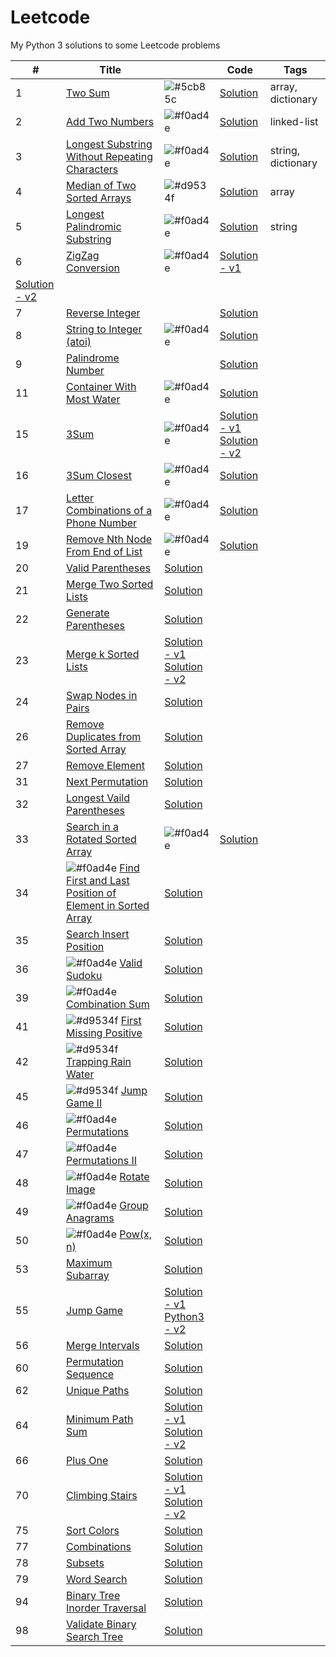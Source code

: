 # Leetcode
My Python 3 solutions to some Leetcode problems



| #      | Title                                                                                |                    | Code                     | Tags              |
| ------ | ------------------------------------------------------------------------------------ | ------------------ | ------------------------ | ----------------- |
| 1      | [Two Sum][1-Q]                                                                       | ![#5cb85c][Easy]   | [Solution][1-A]          | array, dictionary |
| 2      | [Add Two Numbers][2-Q]                                                               | ![#f0ad4e][Medium] | [Solution][2-A]          | linked-list |
| 3      | [Longest Substring Without Repeating Characters][3-Q]                                | ![#f0ad4e][Medium] | [Solution][3-A]          | string, dictionary |
| 4      | [Median of Two Sorted Arrays][4-Q]                                                   | ![#d9534f][Hard]   | [Solution][4-A]          | array |
| 5      | [Longest Palindromic Substring][5-Q]                                                 | ![#f0ad4e][Medium] | [Solution][5-A]          | string |
| 6      | [ZigZag Conversion][6-Q]                                                             | ![#f0ad4e][Medium] | [Solution - v1][6-A1]<br>
                                                                                                                       [Solution - v2][6-A2] |
| 7      | [Reverse Integer][7-Q]                                                               |                    | [Solution]() |
| 8      | [String to Integer (atoi)][8-Q]                                                      | ![#f0ad4e][Medium] | [Solution]() | |
| 9      | [Palindrome Number][9-Q]                                |                    | [Solution]() |
| 11     | [Container With Most Water](https://leetcode.com/problems/container-with-most-water)                | ![#f0ad4e][Medium] | [Solution](https://github.com/TomBombadilV/leetcode-problems/blob/master/solutions/container-with-most-water.py) |
| 15     | [3Sum](https://leetcode.com/problems/3sumi)                                                         | ![#f0ad4e][Medium] | [Solution - v1](https://github.com/TomBombadilV/leetcode-problems/blob/master/solutions/3sum.py)<br>[Solution - v2](https://github.com/TomBombadilV/leetcode-problems/blob/master/solutions/solutions/3sum-2.py) |
| 16     | [3Sum Closest](https://leetcode.com/problems/3sum-closest)                                          | ![#f0ad4e][Medium] | [Solution](https://github.com/TomBombadilV/leetcode-problems/blob/master/solutions/3sum-closest.py) |
| 17     | [Letter Combinations of a Phone Number](https://leetcode.com/problems/letter-combinations-of-a-phone-number) | ![#f0ad4e][Medium] | [Solution](https://github.com/TomBombadilV/leetcode-problems/blob/master/solutions/letter-combinations.py) |
| 19     | [Remove Nth Node From End of List](https://leetcode.com/problems/remove-nth-node-from-end-of-list)  | ![#f0ad4e][Medium] | [Solution](https://github.com/TomBombadilV/leetcode-problems/blob/master/solutions/remove-nth-node-from-end.py) |
| 20     | [Valid Parentheses](https://leetcode.com/problems/valid-parentheses)                                                     | [Solution](https://github.com/TomBombadilV/leetcode-problems/blob/master/solutions/valid-parentheses.py) |
| 21     | [Merge Two Sorted Lists](https://leetcode.com/problems/merge-two-sorted-lists)                                           | [Solution](https://github.com/TomBombadilV/leetcode-problems/blob/master/solutions/merge-two-sorted-lists.py) |
| 22     | [Generate Parentheses](https://leetcode.com/problems/generate-parentheses)                                               | [Solution](https://github.com/TomBombadilV/leetcode-problems/blob/master/solutions/generate-parentheses.py) |
| 23     | [Merge k Sorted Lists](https://leetcode.com/problems/merge-k-sorted-lists)                                               | [Solution - v1](https://github.com/TomBombadilV/leetcode-problems/blob/master/solutions/merge-k-sorted-lists.py)<br>[Solution - v2](https://github.com/TomBombadilV/leetcode-problems/blob/master/solutions/solutions/merge-k-sorted-lists-2.py) |
| 24     | [Swap Nodes in Pairs](https://leetcode.com/problems/swap-nodes-in-pairs)                                                 | [Solution](https://github.com/TomBombadilV/leetcode-problems/blob/master/solutions/swap-pairs.py) |
| 26     | [Remove Duplicates from Sorted Array](https://leetcode.com/problems/remove-duplicates-from-sorted-array)                 | [Solution](https://github.com/TomBombadilV/leetcode-problems/blob/master/solutions/remove-duplicates-from-sorted-array.py) |
| 27     | [Remove Element](https://leetcode.com/problems/remove-element)                                                           | [Solution](https://github.com/TomBombadilV/leetcode-problems/blob/master/solutions/remove-element.py) |
| 31     | [Next Permutation](https://leetcode.com/problems/next-permutation)                                                       | [Solution](https://github.com/TomBombadilV/leetcode-problems/blob/master/solutions/next-permutation.py) |
| 32     | [Longest Vaild Parentheses](https://leetcode.com/problems/longest-valid-parentheses)                                     | [Solution](https://github.com/TomBombadilV/leetcode-problems/blob/master/solutions/longest-valid-parentheses.py) |
| 33     | [Search in a Rotated Sorted Array](https://leetcode.com/problems/search-in-rotated-sorted-array)     | ![#f0ad4e][Medium] | [Solution](https://github.com/TomBombadilV/leetcode-problems/blob/master/solutions/search-in-rotated-sorted-array.py) |
| 34     | ![#f0ad4e][Medium] [Find First and Last Position of Element in Sorted Array](https://leetcode.com/problems/find-first-and-last-position-of-element-in-sorted-array) | [Solution](https://github.com/TomBombadilV/leetcode-problems/blob/master/solutions/find-first-last-position-element-in-sorted-array.py) |
| 35     | [Search Insert Position](https://leetcode.com/problems/search-insert-position) | [Solution](https://github.com/TomBombadilV/leetcode-problems/blob/master/solutions/search-insert-position.py) |
| 36     | ![#f0ad4e][Medium] [Valid Sudoku](https://leetcode.com/problems/valid-sudoku) | [Solution](https://github.com/TomBombadilV/leetcode-problems/blob/master/solutions/valid-sudoku.py) |
| 39     | ![#f0ad4e][Medium] [Combination Sum](https://leetcode.com/problems/combination-sum) | [Solution](https://github.com/TomBombadilV/leetcode-problems/blob/master/solutions/combination-sum.py) |
| 41     | ![#d9534f][Hard] [First Missing Positive](https://leetcode.com/problems/first-missing-positive) | [Solution](https://github.com/TomBombadilV/leetcode-problems/blob/master/solutions/first-missing-positive.py) |
| 42     | ![#d9534f][Hard] [Trapping Rain Water](https://leetcode.com/problems/trapping-rain-water) | [Solution](https://github.com/TomBombadilV/leetcode-problems/blob/master/solutions/trapping-rain-water.py) |
| 45     | ![#d9534f][Hard] [Jump Game II](https://leetcode.com/problems/jump-game-ii) | [Solution](https://github.com/TomBombadilV/leetcode-problems/blob/master/solutions/jump-game-ii.py) |
| 46     | ![#f0ad4e][Medium] [Permutations](https://leetcode.com/problems/permutations) | [Solution](https://github.com/TomBombadilV/leetcode-problems/blob/master/solutions/permutations.py) |
| 47     | ![#f0ad4e][Medium] [Permutations II](https://leetcode.com/problems/permutations-ii) | [Solution](https://github.com/TomBombadilV/leetcode-problems/blob/master/solutions/permutations-ii.py) |
| 48     | ![#f0ad4e][Medium] [Rotate Image](https://leetcode.com/problems/rotate-image) | [Solution](https://github.com/TomBombadilV/leetcode-problems/blob/master/solutions/rotate-image.py) |
| 49     | ![#f0ad4e][Medium] [Group Anagrams](https://leetcode.com/problems/group-anagrams) | [Solution](https://github.com/TomBombadilV/leetcode-problems/blob/master/solutions/group-anagrams.py) |
| 50     | ![#f0ad4e][Medium] [Pow(x, n)](https://leetcode.com/problems/powx-n) | [Solution](https://github.com/TomBombadilV/leetcode-problems/blob/master/solutions/pow.py) |
| 53     | [Maximum Subarray](https://leetcode.com/problems/maximum-subarray) | [Solution](https://github.com/TomBombadilV/leetcode-problems/blob/master/solutions/maximum-subarray.py) |
| 55     | [Jump Game](https://leetcode.com/problems/jump-game) | [Solution - v1](https://github.com/TomBombadilV/leetcode-problems/blob/master/solutions/jump-game.py)<br>[Python3 - v2](https://github.com/TomBombadilV/leetcode-problems/blob/master/solutions/jump-game-2.py) |
| 56     | [Merge Intervals](https://leetcode.com/problems/merge-intervals) | [Solution](https://github.com/TomBombadilV/leetcode-problems/blob/master/solutions/merge-intervals.py) |
| 60     | [Permutation Sequence](https://leetcode.com/problems/permutation-sequence) | [Solution](https://github.com/TomBombadilV/leetcode-problems/blob/master/solutions/permutation-sequence.py) |
| 62     | [Unique Paths](https://leetcode.com/problems/unique-paths) | [Solution](https://github.com/TomBombadilV/leetcode-problems/blob/master/solutions/unique-paths.py) |
| 64     | [Minimum Path Sum](https://leetcode.com/problems/minimum-path-sum) | [Solution - v1](https://github.com/TomBombadilV/leetcode-problems/blob/master/solutions/minimum-path-sum.py)<br>[Solution - v2](https://github.com/TomBombadilV/leetcode-problems/blob/master/solutions/minimum-path-sum-2.py) |
| 66     | [Plus One](https://leetcode.com/problems/plus-one) | [Solution](https://github.com/TomBombadilV/leetcode-problems/blob/master/solutions/plus-one.py) |
| 70     | [Climbing Stairs](https://leetcode.com/problems/climbing-stairs) | [Solution - v1](https://github.com/TomBombadilV/leetcode-problems/blob/master/solutions/climbing-stairs.py)<br>[Solution - v2](https://github.com/TomBombadilV/leetcode-problems/blob/master/solutions/climbing-stairs-again.py) |
| 75     | [Sort Colors](https://leetcode.com/problems/sort-colors) | [Solution](https://github.com/TomBombadilV/leetcode-problems/blob/master/solutions/sort-colors.py) |
| 77     | [Combinations](https://leetcode.com/problems/combinations) | [Solution](https://github.com/TomBombadilV/leetcode-problems/blob/master/solutions/combinations.py)
| 78     | [Subsets](https://leetcode.com/problems/subsets) | [Solution](https://github.com/TomBombadilV/leetcode-problems/blob/master/solutions/subsets.py) |
| 79     | [Word Search](https://leetcode.com/problems/word-search) | [Solution](https://github.com/TomBombadilV/leetcode-problems/blob/master/solutions/word-search.py) |
| 94     | [Binary Tree Inorder Traversal](https://leetcode.com/problems/binary-tree-inorder-traversal) | [Solution](https://github.com/TomBombadilV/leetcode-problems/blob/master/solutions/binary-tree-inorder-traversal.py) |
| 98     | [Validate Binary Search Tree](https://leetcode.com/problems/validate-binary-search-tree) | [Solution](https://github.com/TomBombadilV/leetcode-problems/blob/master/solutions/validate-binary-search-tree.py) |

[Easy]: https://via.placeholder.com/15/5cb85c/000000?text=+
[Medium]: https://via.placeholder.com/15/f0ad4e/000000?text=+
[Hard]: https://via.placeholder.com/15/d9534f/000000?text=+

[1-Q]: https://leetcode.com/problems/two-sum
[2-Q]: https://leetcode.com/problems/add-two-numbers
[3-Q]: https://leetcode.com/problems/longest-substring-without-repeating-characters
[4-Q]: https://leetcode.com/problems/median-of-two-sorted-arrays
[5-Q]: https://leetcode.com/problems/longest-palindromic-substring
[6-Q]: https://leetcode.com/problems/zigzag-conversion
[7-Q]: https://leetcode.com/problems/reverse-integer/
[8-Q]: https://leetcode.com/problems/string-to-integer-atoi/
[9-Q]: https://leetcode.com/problems/palindrome-number
[10-Q]: 
[11-Q]: 
[12-Q]: 
[13-Q]: 
[14-Q]: 
[15-Q]: 
[16-Q]: 
[17-Q]: 
[18-Q]: 
[19-Q]: 


[1-A]: https://github.com/TomBombadilV/leetcode-problems/blob/master/solutions/two-sum.py
[2-A]: https://github.com/TomBombadilV/leetcode-problems/blob/master/solutions/add-two-numbers.py
[3-A]: https://github.com/TomBombadilV/leetcode-problems/blob/master/solutions/longest-substring-without-repeating-characters.py
[4-A]: https://github.com/TomBombadilV/leetcode-problems/blob/master/solutions/median-of-two-sorted-arrays.py
[5-A]: https://github.com/TomBombadilV/leetcode-problems/blob/master/solutions/longest-palindromic-substring.py
[6-A1]: https://github.com/TomBombadilV/leetcode-problems/blob/master/solutions/zig-zag-conversion-2.py
[6-A2]: https://github.com/TomBombadilV/leetcode-problems/blob/master/solutions/zig-zag-conversion-1.py
[7-A]: https://github.com/TomBombadilV/leetcode-problems/blob/master/solutions/reverse-integer.py
[8-A]: https://github.com/TomBombadilV/leetcode-problems/blob/master/solutions/string-to-integer-atoi.py
[9-A]: https://github.com/TomBombadilV/leetcode-problems/blob/master/solutions/palindrome-number.py
[10-A]: 
[11-A]: 
[12-A]: 
[13-A]: 
[14-A]: 
[15-A]: 
[16-A]: 
[17-A]: 
[18-A]: 
[19-A]: 